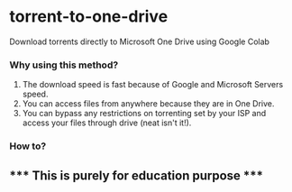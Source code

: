 # torrent-to-one-drive
Download torrents directly to Microsoft One Drive using Google Colab

### Why using this method?
1. The download speed is fast because of Google and Microsoft Servers speed.
2. You can access files from anywhere because they are in One Drive.
3. You can bypass any restrictions on torrenting set by your ISP and access your files through drive (neat isn't it!).

### How to?


## *** This is purely for education purpose ***
